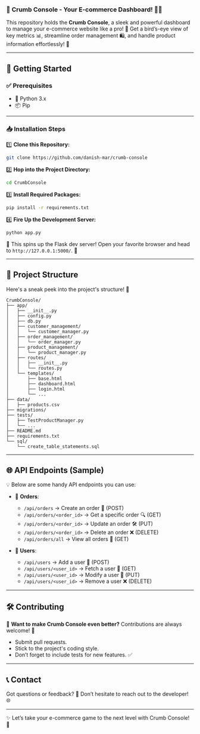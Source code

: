 ### 🌟 **Crumb Console** - Your E-commerce Dashboard! 🛒✨  

This repository holds the **Crumb Console**, a sleek and powerful dashboard to manage your e-commerce website like a pro! 🚀 Get a bird’s-eye view of key metrics 📊, streamline order management 🛍️, and handle product information effortlessly! 🎯  

---

## 🌱 **Getting Started**  

### ✅ **Prerequisites**  
- 🐍 Python 3.x  
- 📦 Pip  

---

### 📥 **Installation Steps**  

1️⃣ **Clone this Repository:**  
```bash  
git clone https://github.com/danish-mar/crumb-console  
```  

2️⃣ **Hop into the Project Directory:**  
```bash  
cd CrumbConsole  
```  

3️⃣ **Install Required Packages:**  
```bash  
pip install -r requirements.txt  
```  

4️⃣ **Fire Up the Development Server:**  
```bash  
python app.py  
```  

🚀 This spins up the Flask dev server! Open your favorite browser and head to `http://127.0.0.1:5000/`. 🎉  

---

## 📂 **Project Structure**  

Here's a sneak peek into the project's structure! 📜  

```  
CrumbConsole/  
├── app/  
│   ├── __init__.py  
│   ├── config.py  
│   ├── db.py  
│   ├── customer_management/  
│   │   └── customer_manager.py  
│   ├── order_management/  
│   │   └── order_manager.py  
│   ├── product_management/  
│   │   └── product_manager.py  
│   ├── routes/  
│   │   ├── __init__.py  
│   │   └── routes.py  
│   └── templates/  
│       ├── base.html  
│       ├── dashboard.html  
│       ├── login.html  
│       └── ...  
├── data/  
│   ├── products.csv  
├── migrations/  
├── tests/  
│   ├── TestProductManager.py  
│   └── ...  
├── README.md  
├── requirements.txt  
└── sql/  
    └── create_table_statements.sql  
```  

---

## 🌐 **API Endpoints (Sample)**  

💡 Below are some handy API endpoints you can use:  

- 🔹 **Orders**:  
  - `/api/orders` → Create an order 📝 (POST)  
  - `/api/orders/<order_id>` → Get a specific order 🔍 (GET)  
  - `/api/orders/<order_id>` → Update an order 🛠️ (PUT)  
  - `/api/orders/<order_id>` → Delete an order ❌ (DELETE)  
  - `/api/orders/all` → View all orders 📜 (GET)  

- 🔹 **Users**:  
  - `/api/users` → Add a user 🙋 (POST)  
  - `/api/users/<user_id>` → Fetch a user 📂 (GET)  
  - `/api/users/<user_id>` → Modify a user 🔧 (PUT)  
  - `/api/users/<user_id>` → Remove a user ❌ (DELETE)  

---

## 🛠️ **Contributing**  

🌟 **Want to make Crumb Console even better?** Contributions are always welcome! 🤗  

- Submit pull requests.  
- Stick to the project's coding style.  
- Don’t forget to include tests for new features. ✅  

---

## 📞 **Contact**  

Got questions or feedback? 💬 Don’t hesitate to reach out to the developer! 🌐  

---

✨ Let’s take your e-commerce game to the next level with Crumb Console! 🚀
